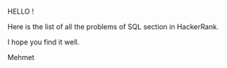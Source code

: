 HELLO !

Here is the list of all the problems of SQL section in HackerRank.

I hope you find it well.

Mehmet
